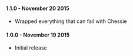 #### 1.1.0 - November 20 2015
* Wrapped everything that can fail with Chessie

#### 1.0.0 - November 19 2015
* Initial release